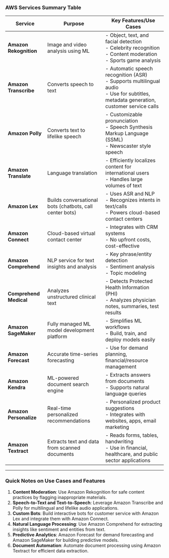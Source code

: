 ### AWS Services Summary Table

| **Service**            | **Purpose**                                             | **Key Features/Use Cases**                                                                                                                |
| ---------------------- | ------------------------------------------------------- | ----------------------------------------------------------------------------------------------------------------------------------------- |
| **Amazon Rekognition** | Image and video analysis using ML                       | - Object, text, and facial detection<br>- Celebrity recognition<br>- Content moderation<br>- Sports game analysis                         |
| **Amazon Transcribe**  | Converts speech to text                                 | - Automatic speech recognition (ASR)<br>- Supports multilingual audio<br>- Use for subtitles, metadata generation, customer service calls |
| **Amazon Polly**       | Converts text to lifelike speech                        | - Customizable pronunciation<br>- Speech Synthesis Markup Language (SSML)<br>- Newscaster style speech                                    |
| **Amazon Translate**   | Language translation                                    | - Efficiently localizes content for international users<br>- Handles large volumes of text                                                |
| **Amazon Lex**         | Builds conversational bots (chatbots, call center bots) | - Uses ASR and NLP<br>- Recognizes intents in text/calls<br>- Powers cloud-based contact centers                                          |
| **Amazon Connect**     | Cloud-based virtual contact center                      | - Integrates with CRM systems<br>- No upfront costs, cost-effective                                                                       |
| **Amazon Comprehend**  | NLP service for text insights and analysis              | - Key phrase/entity detection<br>- Sentiment analysis<br>- Topic modeling                                                                 |
| **Comprehend Medical** | Analyzes unstructured clinical text                     | - Detects Protected Health Information (PHI)<br>- Analyzes physician notes, summaries, test results                                       |
| **Amazon SageMaker**   | Fully managed ML model development platform             | - Simplifies ML workflows<br>- Build, train, and deploy models easily                                                                     |
| **Amazon Forecast**    | Accurate time-series forecasting                        | - Use for demand planning, financial/resource management                                                                                  |
| **Amazon Kendra**      | ML-powered document search engine                       | - Extracts answers from documents<br>- Supports natural language queries                                                                  |
| **Amazon Personalize** | Real-time personalized recommendations                  | - Personalized product suggestions<br>- Integrates with websites, apps, email marketing                                                   |
| **Amazon Textract**    | Extracts text and data from scanned documents           | - Reads forms, tables, handwriting<br>- Use in financial, healthcare, and public sector applications                                      |

---

### Quick Notes on Use Cases and Features

1. **Content Moderation**: Use Amazon Rekognition for safe content practices by flagging inappropriate materials.
2. **Speech-to-Text and Text-to-Speech**: Leverage Amazon Transcribe and Polly for multilingual and lifelike audio applications.
3. **Custom Bots**: Build interactive bots for customer service with Amazon Lex and integrate them with Amazon Connect.
4. **Natural Language Processing**: Use Amazon Comprehend for extracting insights like sentiment and entities from text.
5. **Predictive Analytics**: Amazon Forecast for demand forecasting and Amazon SageMaker for building predictive models.
6. **Document Automation**: Automate document processing using Amazon Textract for efficient data extraction.
